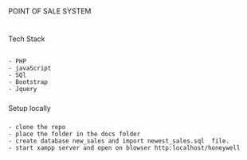 #
POINT OF SALE SYSTEM
#

##
Tech Stack
##
    - PHP
    - javaScript
    - SQl
    - Bootstrap
    - Jquery

###
Setup locally
###
    - clone the repo
    - place the folder in the docs folder
    - create database new_sales and import newest_sales.sql  file.
    - start xampp server and open on blowser http:localhost/honeywell